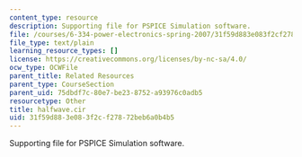 ```yaml
---
content_type: resource
description: Supporting file for PSPICE Simulation software.
file: /courses/6-334-power-electronics-spring-2007/31f59d883e083f2cf27872beb6a0b4b5_halfwave.cir
file_type: text/plain
learning_resource_types: []
license: https://creativecommons.org/licenses/by-nc-sa/4.0/
ocw_type: OCWFile
parent_title: Related Resources
parent_type: CourseSection
parent_uid: 75dbdf7c-80e7-be23-8752-a93976c0adb5
resourcetype: Other
title: halfwave.cir
uid: 31f59d88-3e08-3f2c-f278-72beb6a0b4b5
---
```

Supporting file for PSPICE Simulation software.